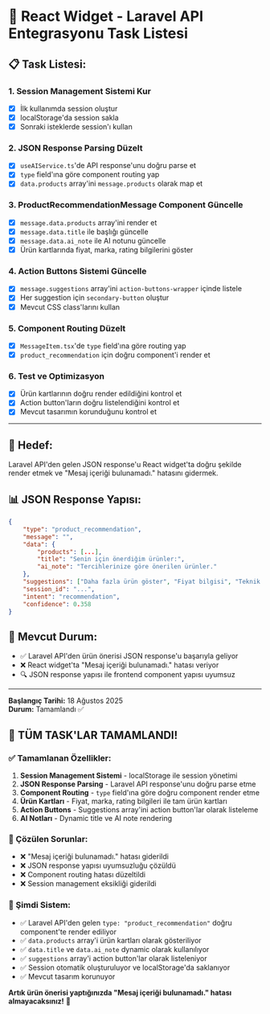 # 🚀 React Widget - Laravel API Entegrasyonu Task Listesi

## **📋 Task Listesi:**

### **1. Session Management Sistemi Kur**
- [X] İlk kullanımda session oluştur
- [X] localStorage'da session sakla
- [X] Sonraki isteklerde session'ı kullan

### **2. JSON Response Parsing Düzelt**
- [X] `useAIService.ts`'de API response'unu doğru parse et
- [X] `type` field'ına göre component routing yap
- [X] `data.products` array'ini `message.products` olarak map et

### **3. ProductRecommendationMessage Component Güncelle**
- [X] `message.data.products` array'ini render et
- [X] `message.data.title` ile başlığı güncelle
- [X] `message.data.ai_note` ile AI notunu güncelle
- [X] Ürün kartlarında fiyat, marka, rating bilgilerini göster

### **4. Action Buttons Sistemi Güncelle**
- [X] `message.suggestions` array'ini `action-buttons-wrapper` içinde listele
- [X] Her suggestion için `secondary-button` oluştur
- [X] Mevcut CSS class'larını kullan

### **5. Component Routing Düzelt**
- [X] `MessageItem.tsx`'de `type` field'ına göre routing yap
- [X] `product_recommendation` için doğru component'i render et

### **6. Test ve Optimizasyon**
- [X] Ürün kartlarının doğru render edildiğini kontrol et
- [X] Action button'ların doğru listelendiğini kontrol et
- [X] Mevcut tasarımın korunduğunu kontrol et

---

## **🎯 Hedef:**
Laravel API'den gelen JSON response'u React widget'ta doğru şekilde render etmek ve "Mesaj içeriği bulunamadı." hatasını gidermek.

## **📊 JSON Response Yapısı:**
```json
{
    "type": "product_recommendation",
    "message": "",
    "data": {
        "products": [...],
        "title": "Senin için önerdiğim ürünler:",
        "ai_note": "Tercihlerinize göre önerilen ürünler."
    },
    "suggestions": ["Daha fazla ürün göster", "Fiyat bilgisi", "Teknik özellikler"],
    "session_id": "...",
    "intent": "recommendation",
    "confidence": 0.358
}
```

## **🔧 Mevcut Durum:**
- ✅ Laravel API'den ürün önerisi JSON response'u başarıyla geliyor
- ❌ React widget'ta "Mesaj içeriği bulunamadı." hatası veriyor
- 🔍 JSON response yapısı ile frontend component yapısı uyumsuz

---

**Başlangıç Tarihi:** 18 Ağustos 2025  
**Durum:** Tamamlandı ✅

## **🎉 TÜM TASK'LAR TAMAMLANDI!**

### **✅ Tamamlanan Özellikler:**
1. **Session Management Sistemi** - localStorage ile session yönetimi
2. **JSON Response Parsing** - Laravel API response'unu doğru parse etme
3. **Component Routing** - `type` field'ına göre doğru component render etme
4. **Ürün Kartları** - Fiyat, marka, rating bilgileri ile tam ürün kartları
5. **Action Buttons** - Suggestions array'ini action button'lar olarak listeleme
6. **AI Notları** - Dynamic title ve AI note rendering

### **🔧 Çözülen Sorunlar:**
- ❌ "Mesaj içeriği bulunamadı." hatası giderildi
- ❌ JSON response yapısı uyumsuzluğu çözüldü
- ❌ Component routing hatası düzeltildi
- ❌ Session management eksikliği giderildi

### **🚀 Şimdi Sistem:**
- ✅ Laravel API'den gelen `type: "product_recommendation"` doğru component'te render ediliyor
- ✅ `data.products` array'i ürün kartları olarak gösteriliyor
- ✅ `data.title` ve `data.ai_note` dynamic olarak kullanılıyor
- ✅ `suggestions` array'i action button'lar olarak listeleniyor
- ✅ Session otomatik oluşturuluyor ve localStorage'da saklanıyor
- ✅ Mevcut tasarım korunuyor

**Artık ürün önerisi yaptığınızda "Mesaj içeriği bulunamadı." hatası almayacaksınız!** 🎯
